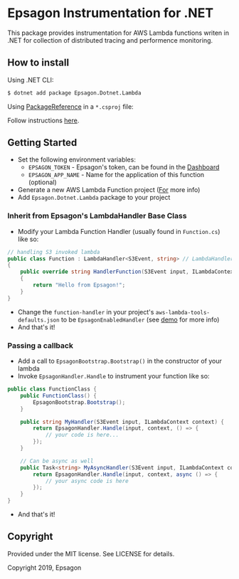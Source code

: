 # Epsagon Instrumentation for .NET

This package provides instrumentation for AWS Lambda functions writen in .NET
for collection of distributed tracing and performence monitoring.

## How to install

Using .NET CLI:

```bash
$ dotnet add package Epsagon.Dotnet.Lambda
```

Using [PackageReference](https://docs.microsoft.com/en-us/nuget/consume-packages/package-references-in-project-files) in a `*.csproj` file:

Follow instructions [here](https://www.nuget.org/packages/Epsagon.Dotnet.Lambda/).

## Getting Started

- Set the following environment variables:
  - `EPSAGON_TOKEN` - Epsagon's token, can be found in the [Dashboard](https://dashboard.epsagon.com/)
  - `EPSAGON_APP_NAME` - Name for the application of this function (optional)
- Generate a new AWS Lambda Function project ([For](https://github.com/aws/aws-lambda-dotnet#amazonlambdatools) more info)
- Add `Epsagon.Dotnet.Lambda` package to your project

### Inherit from Epsagon's LambdaHandler Base Class

- Modify your Lambda Function Handler (usually found in `Function.cs`) like so:

```csharp
// handling S3 invoked lambda
public class Function : LambdaHandler<S3Event, string> // LambdaHandler<TEvent, TRes>
{
    public override string HandlerFunction(S3Event input, ILambdaContext context)
    {
        return "Hello from Epsagon!";
    }
}
```

- Change the `function-handler` in your project's `aws-lambda-tools-defaults.json` to be `EpsagonEnabledHandler` (see [demo]() for more info)
- And that's it!

### Passing a callback

- Add a call to `EpsagonBootstrap.Bootstrap()` in the constructor of your lambda
- Invoke `EpsagonHandler.Handle` to instrument your function like so:

```csharp
public class FunctionClass {
    public FunctionClass() {
        EpsagonBootstrap.Bootstrap();
    }

    public string MyHandler(S3Event input, ILambdaContext context) {
        return EpsagonHandler.Handle(input, context, () => {
            // your code is here...
        });
    }

    // Can be async as well
    public Task<string> MyAsyncHandler(S3Event input, ILambdaContext context) {
        return EpsagonHandler.Handle(input, context, async () => {
            // your async code is here
        });
    }
}
```

- And that's it!

## Copyright

Provided under the MIT license. See LICENSE for details.

Copyright 2019, Epsagon
